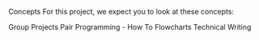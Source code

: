 Concepts
For this project, we expect you to look at these concepts:

Group Projects
Pair Programming - How To
Flowcharts
Technical Writing
